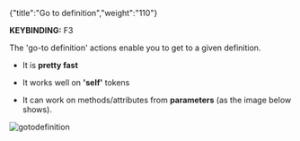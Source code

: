 {"title":"Go to definition","weight":"110"}

**KEYBINDING:** F3

The 'go-to definition' actions enable you to get to a given definition.

* It is **pretty fast**

* It works well on **'self'** tokens

* It can work on methods/attributes from **parameters** (as the image below shows).

![gotodefinition](/Images/appc/pydev.org/images/gotodefinition/gotodefinition.png)
